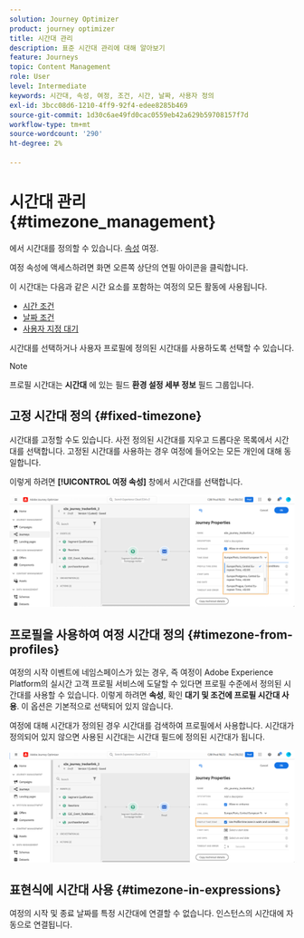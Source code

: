 ```yaml
---
solution: Journey Optimizer
product: journey optimizer
title: 시간대 관리
description: 표준 시간대 관리에 대해 알아보기
feature: Journeys
topic: Content Management
role: User
level: Intermediate
keywords: 시간대, 속성, 여정, 조건, 시간, 날짜, 사용자 정의
exl-id: 3bcc08d6-1210-4ff9-92f4-edee8285b469
source-git-commit: 1d30c6ae49fd0cac0559eb42a629b59708157f7d
workflow-type: tm+mt
source-wordcount: '290'
ht-degree: 2%

---
```


# 시간대 관리 {#timezone_management}

에서 시간대를 정의할 수 있습니다. [속성](../building-journeys/journey-gs.md#change-properties) 여정.

여정 속성에 액세스하려면 화면 오른쪽 상단의 연필 아이콘을 클릭합니다.

이 시간대는 다음과 같은 시간 요소를 포함하는 여정의 모든 활동에 사용됩니다.

* [시간 조건](../building-journeys/condition-activity.md#time_condition)
* [날짜 조건](../building-journeys/condition-activity.md#date_condition)
* [사용자 지정 대기](../building-journeys/wait-activity.md#custom)

<!--
* [Fixed date wait](../building-journeys/wait-activity.md#fixed_date)
-->

시간대를 선택하거나 사용자 프로필에 정의된 시간대를 사용하도록 선택할 수 있습니다.

>[!NOTE]
>
>프로필 시간대는 **시간대** 에 있는 필드 **환경 설정 세부 정보** 필드 그룹입니다.

## 고정 시간대 정의 {#fixed-timezone}

시간대를 고정할 수도 있습니다. 사전 정의된 시간대를 지우고 드롭다운 목록에서 시간대를 선택합니다. 고정된 시간대를 사용하는 경우 여정에 들어오는 모든 개인에 대해 동일합니다.

이렇게 하려면 **[!UICONTROL 여정 속성]** 창에서 시간대를 선택합니다.

![](assets/journey72.png)

## 프로필을 사용하여 여정 시간대 정의 {#timezone-from-profiles}

여정의 시작 이벤트에 네임스페이스가 있는 경우, 즉 여정이 Adobe Experience Platform의 실시간 고객 프로필 서비스에 도달할 수 있다면 프로필 수준에서 정의된 시간대를 사용할 수 있습니다. 이렇게 하려면 **속성**, 확인 **대기 및 조건에 프로필 시간대 사용**. 이 옵션은 기본적으로 선택되어 있지 않습니다.

여정에 대해 시간대가 정의된 경우 시간대를 검색하여 프로필에서 사용합니다. 시간대가 정의되어 있지 않으면 사용된 시간대는 시간대 필드에 정의된 시간대가 됩니다.

![](assets/journey73.png)

## 표현식에 시간대 사용 {#timezone-in-expressions}

여정의 시작 및 종료 날짜를 특정 시간대에 연결할 수 없습니다. 인스턴스의 시간대에 자동으로 연결됩니다.
